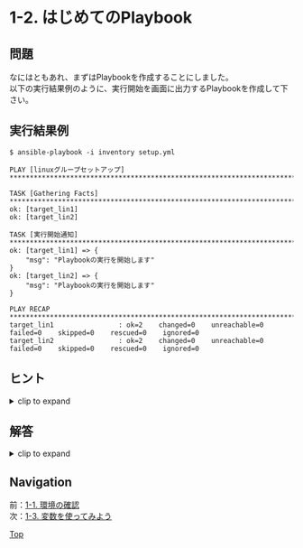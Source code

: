 # 1-2. はじめてのPlaybook

## 問題

なにはともあれ、まずはPlaybookを作成することにしました。  
以下の実行結果例のように、実行開始を画面に出力するPlaybookを作成して下さい。  

## 実行結果例

```console
$ ansible-playbook -i inventory setup.yml

PLAY [linuxグループセットアップ] ***************************************************************************

TASK [Gathering Facts] ***************************************************************************
ok: [target_lin1]
ok: [target_lin2]

TASK [実行開始通知] ************************************************************************************
ok: [target_lin1] => {
    "msg": "Playbookの実行を開始します"
}
ok: [target_lin2] => {
    "msg": "Playbookの実行を開始します"
}

PLAY RECAP ***************************************************************************************
target_lin1                : ok=2    changed=0    unreachable=0    failed=0    skipped=0    rescued=0    ignored=0
target_lin2                : ok=2    changed=0    unreachable=0    failed=0    skipped=0    rescued=0    ignored=0
```

## ヒント

<details>
    <summary>clip to expand</summary>

- Playbookの全体像は以下のような形になります。★部分を埋めてみましょう  

    ```yaml
    ---
    - name: linuxグループセットアップ
      hosts: ★
      tasks:
        - ★
    ```

- Playbook実行結果に文字列を出力する場合は、debugモジュールを使用します  
  <https://docs.ansible.com/ansible/latest/modules/debug_module.html>
- `ansible debug` 」などで検索することで、日本語で書かれた情報も見つけることができます  
  OSSを扱う場合、ググり能力は非常に大切です、積極的にググっていきましょう
- Playbook実行時にエラーが発生した場合は、エラーとなった処理に出ているログの `msg` を確認すると原因が書いてあることがあります
- なお環境は異なりますが、以下のハンズオンドキュメントがPlaybookの基礎を学ぶにあたっておおいに参考になります  
  [Ansible Workshop - Ansible for Red Hat Enterprise Linux](https://github.com/ansible/workshops/blob/master/exercises/ansible_rhel/README.ja.md)

</details>

## 解答

<details>
    <summary>clip to expand</summary>

### コード

#### setup.yml

```yaml
---
- name: linuxグループセットアップ
  hosts: linux
  tasks:
    - name: 実行開始通知
      debug:
        msg: Playbookの実行を開始します
```

[raw file](./answer/)  

### 解説

- Playbookはダッシュ記号 `-` の3連打からはじまります
    - Ansibleというよりはyamlの決まりです、なくても動きますが決まりなのでなるべく書きましょう
    - 余談ですが、yamlでは `---` がデータ構造の区切りを意味するため、以下のように「 `---` で区切って1ファイル内に複数のyamlデータを定義する」みたいな書き方が可能です  

        ```yaml
        ---
        hoge: hogehoge
        ---
        fuga: fugafuga
        ```

- yamlのインデントは半角スペースで行います、tabではエラーになります
- 今回実装したPlaybookに含まれる構成要素はざっと以下のような感じです

    |キー|意味|
    |:--|:--|
    |name|PlayやTaskの名前の定義、実行時に出力される|
    |hosts|タスクを実行する対象のホストグループやホスト。今回はlinuxグループを実行対象に指定している|
    |tasks|Ansibleモジュールを呼び出し、必要なオプションを渡すことで実行される操作のリスト。<br>モジュールに与えるオプションは、モジュール名の下の行に **段を下げて** 記述する|

- nameタグは無くても動きます。が、実行結果の可視性を高く保つためになるべく付けることをオススメします
- debugモジュールが受け付けるオプションの一覧はこちらを参照して下さい  
    <https://docs.ansible.com/ansible/latest/modules/debug_module.html>
    - 今回はこの中の `msg` というパラメータを使用しています

</details>

## Navigation

前：[1-1. 環境の確認](../1-1_setup/README.md)  
次：[1-3. 変数を使ってみよう](../1-3_variable/README.md)  

[Top](../README.md)  
